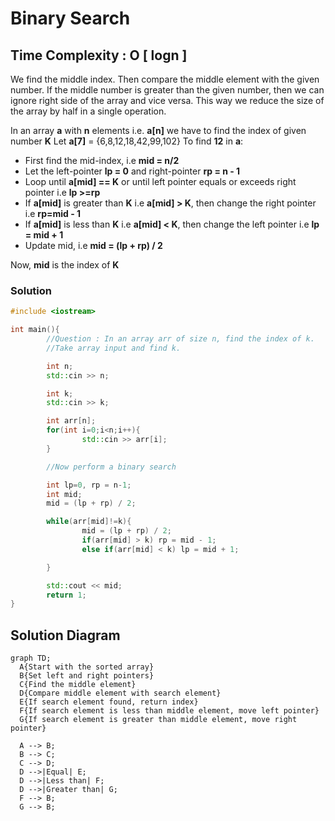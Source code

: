 # Binary Search
## Time Complexity : O [ logn ]

We find the middle index. Then compare the middle element with the given number. If the middle number is greater than the given number, then we can ignore right side of the array and vice versa.
This way we reduce the size of the array by half in a single operation.

In an array **a** with **n** elements i.e. **a[n]** we have to find the index of given number **K**
Let **a[7]** = {6,8,12,18,42,99,102}
To find **12** in **a**:
- First find the mid-index, i.e **mid = n/2**
- Let the left-pointer **lp = 0** and right-pointer **rp = n - 1**
- Loop until **a[mid] == K** or until left pointer equals or exceeds right pointer i.e **lp >=rp**
- If **a[mid]** is greater than **K** i.e **a[mid] > K**, then change the right pointer i.e **rp=mid - 1**
- If **a[mid]** is less than **K** i.e **a[mid] < K**, then change the left pointer i.e **lp = mid + 1**
- Update mid, i.e **mid = (lp + rp) / 2**

Now, **mid** is the index of **K**


### Solution


```cpp
#include <iostream>

int main(){
        //Question : In an array arr of size n, find the index of k.
        //Take array input and find k.

        int n;
        std::cin >> n;

        int k;
        std::cin >> k;

        int arr[n];
        for(int i=0;i<n;i++){
                std::cin >> arr[i];
        }

        //Now perform a binary search

        int lp=0, rp = n-1;
        int mid;
        mid = (lp + rp) / 2;

        while(arr[mid]!=k){
                mid = (lp + rp) / 2;
                if(arr[mid] > k) rp = mid - 1;
                else if(arr[mid] < k) lp = mid + 1;

        }

        std::cout << mid;
        return 1;
}
```

## Solution Diagram

```mermaid
graph TD;
  A{Start with the sorted array}
  B{Set left and right pointers}
  C{Find the middle element}
  D{Compare middle element with search element}
  E{If search element found, return index}
  F{If search element is less than middle element, move left pointer}
  G{If search element is greater than middle element, move right pointer}
  
  A --> B;
  B --> C;
  C --> D;
  D -->|Equal| E;
  D -->|Less than| F;
  D -->|Greater than| G;
  F --> B;
  G --> B;
```
